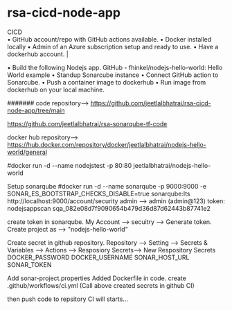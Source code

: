 # rsa-cicd-node-app
CICD	
•	GitHub account/repo with GitHub actions available.
•	Docker installed locally
•	Admin of an Azure subscription setup and ready to use.
•	Have a dockerhub account.	|

•	Build the following Nodejs app. GitHub - fhinkel/nodejs-hello-world: Hello World example
•	Standup Sonarcube instance
•	Connect GitHub action to Sonarcube.
•	Push a container image to dockerhub
•	Run image from dockerhub on your local machine.

#######
code repository--> 
https://github.com/jeetlalbhatrai/rsa-cicd-node-app/tree/main

https://github.com/jeetlalbhatrai/rsa-sonarqube-tf-code

docker hub repository-->
https://hub.docker.com/repository/docker/jeetlalbhatrai/nodejs-hello-world/general

#docker run -d --name nodejstest -p 80:80 jeetlalbhatrai/nodejs-hello-world



Setup sonarqube
#docker run -d --name sonarqube -p 9000:9000 -e SONAR_ES_BOOTSTRAP_CHECKS_DISABLE=true sonarqube:lts 
         http://localhost:9000/account/security
         admin --> admin (admin@123)
         token: nodejsappscan sqa_082e08d7f9090654b479d36d87d62443b87741e2

create token in sonarqube. 
My Account --> secuitry --> Generate token.
Create project as --> "nodejs-hello-world"

Create secret in github repository.
Repository --> Setting --> Secrets & Variables --> Actions --> Resposiory Secrets--> New Respository Secrets
DOCKER_PASSWORD
DOCKER_USERNAME
SONAR_HOST_URL
SONAR_TOKEN

Add sonar-project.properties
Added Dockerfile in code.
create .github/workflows/ci.yml (Call above created secrets in github CI)

then push code to repsitory CI will starts...
